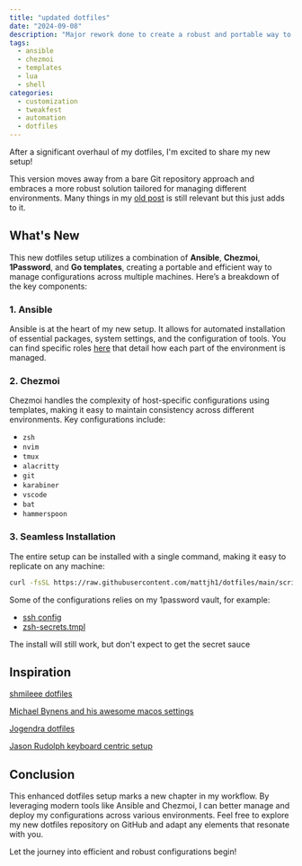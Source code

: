 ```yaml
---
title: "updated dotfiles"
date: "2024-09-08"
description: "Major rework done to create a robust and portable way to manage my dev configuration across platforms"
tags:
  - ansible
  - chezmoi
  - templates
  - lua
  - shell
categories:
  - customization
  - tweakfest
  - automation
  - dotfiles
---
```


After a significant overhaul of my dotfiles, I'm excited to share my new setup!

<!--more-->

This version moves away from a bare Git repository approach and embraces a more robust solution tailored for managing different environments. Many things in my [old post](./my-dotfiles.md) is still relevant but this just adds to it.

## What's New

This new dotfiles setup utilizes a combination of **Ansible**, **Chezmoi**, **1Password**, and **Go templates**, creating a portable and efficient way to manage configurations across multiple machines. Here’s a breakdown of the key components:

### 1. Ansible

Ansible is at the heart of my new setup. It allows for automated installation of essential packages, system settings, and the configuration of tools. You can find specific roles [here](https://github.com/mattjh1/dotfiles/tree/main/scripts/common/ansible/roles) that detail how each part of the environment is managed.

### 2. Chezmoi

Chezmoi handles the complexity of host-specific configurations using templates, making it easy to maintain consistency across different environments. Key configurations include:

- `zsh`
- `nvim`
- `tmux`
- `alacritty`
- `git`
- `karabiner`
- `vscode`
- `bat`
- `hammerspoon`

### 3. Seamless Installation

The entire setup can be installed with a single command, making it easy to replicate on any machine:

```bash
curl -fsSL https://raw.githubusercontent.com/mattjh1/dotfiles/main/scripts/setup.sh | sh -s -- --all
```

Some of the configurations relies on my 1password vault, for example:

- [ssh config](https://github.com/mattjh1/dotfiles/blob/main/dotfiles/private_dot_ssh/private_config.tmpl)
- [zsh-secrets.tmpl](https://github.com/mattjh1/dotfiles/blob/main/dotfiles/dot_config/zsh/zsh-secrets.tmpl)

The install will still work, but don't expect to get the secret sauce

## Inspiration

[shmileee dotfiles](https://github.com/shmileee/dotfiles)

[Michael Bynens and his awesome macos settings](https://github.com/mathiasbynens/dotfiles/tree/main)

[Jogendra dotfiles](https://github.com/jogendra/dotfiles)

[Jason Rudolph keyboard centric setup](https://github.com/jasonrudolph/keyboard)

## Conclusion

This enhanced dotfiles setup marks a new chapter in my workflow. By leveraging modern tools like Ansible and Chezmoi, I can better manage and deploy my configurations across various environments. Feel free to explore my new dotfiles repository on GitHub and adapt any elements that resonate with you.

Let the journey into efficient and robust configurations begin!
